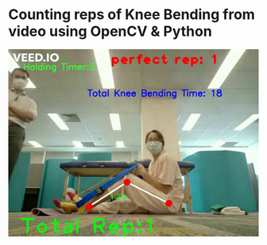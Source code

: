 # Counting reps of Knee Bending from video using OpenCV & Python

![Knee_bend](https://github.com/Robin-das-raam/Computer-Vision-OpenCV/blob/main/Knee%20Bending%20Reps%20Count/knee%20bending.png)
